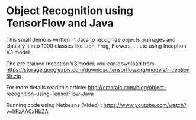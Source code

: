 # Object Recognition using TensorFlow and Java

This small demo is written in Java to recognize objects in images and classify it into 1000 classes like Lion, Frog, Flowers, ....etc using Inception V3 model.

The pre-trained Inception V3 model, you can download from https://storage.googleapis.com/download.tensorflow.org/models/inception5h.zip 

For more details read this article: http://emaraic.com/blog/object-recognition-using-TensorFlow-Java

Running code using Netbeans (Video) : https://www.youtube.com/watch?v=hFzAA0xHbZA
